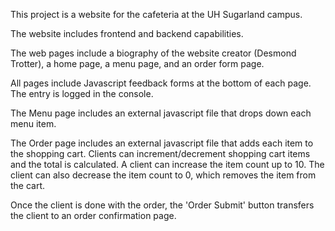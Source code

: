 This project is a website for the cafeteria at the UH Sugarland campus.

The website includes frontend and backend capabilities.

The web pages include a biography of the website creator (Desmond Trotter), a home page, a menu page, and an order form page.

All pages include Javascript feedback forms at the bottom of each page. The entry is logged in the console.

The Menu page includes an external javascript file that drops down each menu item.

The Order page includes an external javascript file that adds each item to the shopping cart. Clients can increment/decrement shopping cart items and the total is calculated. A client can increase the item count up to 10. The client can also decrease the item count to 0, which removes the item from the cart.

Once the client is done with the order, the 'Order Submit' button transfers the client to an order confirmation page.

